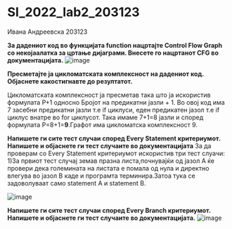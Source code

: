 # SI_2022_lab2_203123
Ивана Андреевска 203123

**За дадениот код во функцијата function нацртајте Control Flow Graph со некојаалатка за цртање дијаграми. Внесете го нацртанот CFG во документацијата.**
![image](https://user-images.githubusercontent.com/81651385/171909073-c631c4fc-ed26-46de-9677-705f2606739c.png)


**Пресметајте ја цикломатската комплексност на дадениот код. Објаснете какостигнавте до резултатот.**

Цикломатската комплексност ја пресметав така што ја искористив формулата P+1 односно Бројот на предикатни јазли + 1. Во овој код има 7 засебни предикатни јазли т.е if циклуси, еден предикатен јазол т.е if циклус внатре во for циклусот. Така имаме 7+1=8 јазли и според формулата P=8+1=**9**.Графот има цикломатска комплексност 9.

**Напишете ги сите тест случаи според Every Statement критериумот. Напишете и објаснете ги тест случаите во документацијата**
За да проверам со Еvery Statement критериумот искористив три тест слуачи:
1)За првиот тест случај земав празна листа,почнувајќи од јазол А ќе провери дека големината на листата е помала од нула и директно влегува во јазол B каде и програмта терминира.Затоа тука се задоволуваат само statement A и statement B.

![image](https://user-images.githubusercontent.com/81651385/171915002-4f23fe4a-d85b-4421-b909-fdfc2f3af295.png)



**Напишете ги сите тест случаи според Every Branch критериумот. Напишете и објаснете ги тест случаите во документацијата.**
![image](https://user-images.githubusercontent.com/81651385/171915346-fc67c560-74ed-4883-b5cf-6932daf866fc.png)

